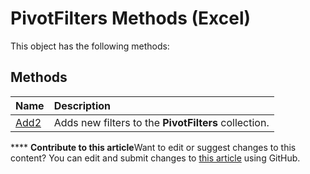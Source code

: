 
# PivotFilters Methods (Excel)
This object has the following methods:

## Methods



|**Name**|**Description**|
|:-----|:-----|
| [Add2](bf3bb727-4c00-1f8e-5acd-af0b974cba5b.md)|Adds new filters to the  **PivotFilters** collection.|

****   **Contribute to this article**Want to edit or suggest changes to this content? You can edit and submit changes to  [this article](https://github.com/jhershey00/VBA_Excel_Test/OpenXMLCon/articles/502c2118-bff6-4453-8a8c-2995f3c1036d.md) using GitHub.


